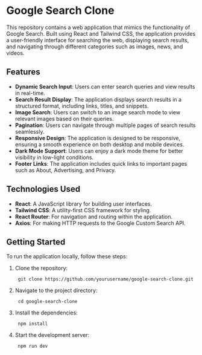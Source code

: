 # Google Search Clone

This repository contains a web application that mimics the functionality of Google Search. Built using React and Tailwind CSS, the application provides a user-friendly interface for searching the web, displaying search results, and navigating through different categories such as images, news, and videos.

## Features

- **Dynamic Search Input**: Users can enter search queries and view results in real-time.
- **Search Result Display**: The application displays search results in a structured format, including links, titles, and snippets.
- **Image Search**: Users can switch to an image search mode to view relevant images based on their queries.
- **Pagination**: Users can navigate through multiple pages of search results seamlessly.
- **Responsive Design**: The application is designed to be responsive, ensuring a smooth experience on both desktop and mobile devices.
- **Dark Mode Support**: Users can enjoy a dark mode theme for better visibility in low-light conditions.
- **Footer Links**: The application includes quick links to important pages such as About, Advertising, and Privacy.

## Technologies Used

- **React**: A JavaScript library for building user interfaces.
- **Tailwind CSS**: A utility-first CSS framework for styling.
- **React Router**: For navigation and routing within the application.
- **Axios**: For making HTTP requests to the Google Custom Search API.

## Getting Started

To run the application locally, follow these steps:

1. Clone the repository:

        git clone https://github.com/yourusername/google-search-clone.git
2. Navigate to the project directory:

        cd google-search-clone
3. Install the dependencies:

        npm install
4. Start the development server:

        npm run dev
